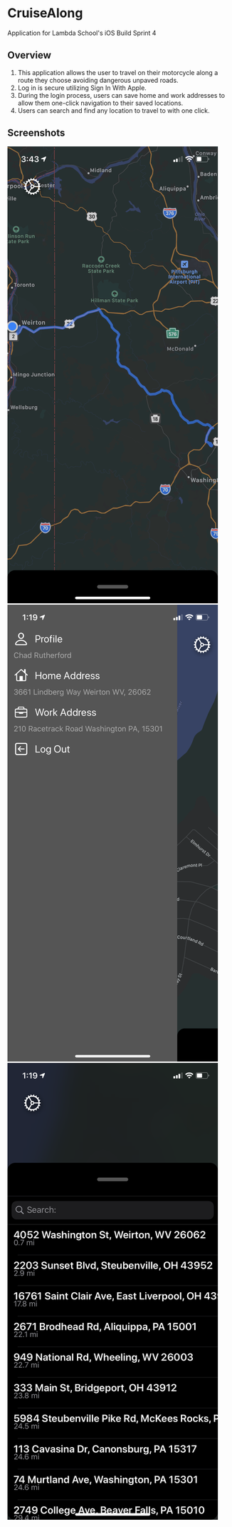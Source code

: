 # CruiseAlong
Application for Lambda School's iOS Build Sprint 4

## Overview
1. This application allows the user to travel on their motorcycle along a route they choose avoiding dangerous unpaved roads.
2. Log in is secure utilizing Sign In With Apple.
3. During the login process, users can save home and work addresses to allow them one-click navigation to their saved locations.
4. Users can search and find any location to travel to with one click.



## Screenshots

![alt text](https://raw.githubusercontent.com/chadarutherford/CruiseAlong/develop/Screenshots/mapScreen.png)
![alt text](https://raw.githubusercontent.com/chadarutherford/CruiseAlong/develop/Screenshots/menuScreen.png)
![alt text](https://raw.githubusercontent.com/chadarutherford/CruiseAlong/develop/Screenshots/searchScreen.png)
